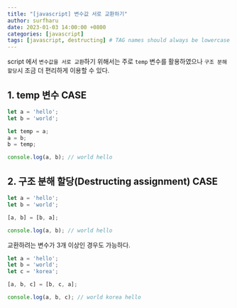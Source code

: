 ```yaml
---
title: "[javascript] 변수값 서로 교환하기" 
author: surfharu
date: 2023-01-03 14:00:00 +0800
categories: [javascript]
tags: [javascript, destructing] # TAG names should always be lowercase
---
```


script 에서 `변수값을 서로 교환`하기 위해서는 주로 `temp` 변수를 활용하였으나 `구조 분해 할당`시 조금 더 편리하게 이용할 수 있다.

## 1. temp 변수 CASE
```js
let a = 'hello';
let b = 'world';

let temp = a;
a = b;
b = temp;

console.log(a, b); // world hello
```

## 2. 구조 분해 할당(Destructing assignment) CASE
```js
let a = 'hello';
let b = 'world';

[a, b] = [b, a];

console.log(a, b); // world hello
```

교환하려는 변수가 3개 이상인 경우도 가능하다.
```js
let a = 'hello';
let b = 'world';
let c = 'korea';

[a, b, c] = [b, c, a];

console.log(a, b, c); // world korea hello
```